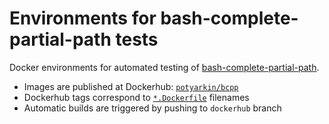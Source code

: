 # Environments for bash-complete-partial-path tests

Docker environments for automated testing of [bash-complete-partial-path][bcpp].

- Images are published at Dockerhub: [`potyarkin/bcpp`][dockerhub]
- Dockerhub tags correspond to [`*.Dockerfile`][dockerfiles] filenames
- Automatic builds are triggered by pushing to `dockerhub` branch

[bcpp]: https://github.com/sio/bash-complete-partial-path
[dockerhub]: https://hub.docker.com/r/potyarkin/bcpp
[dockerfiles]: https://github.com/sio/bash-complete-partial-path/tree/dockerhub/tests/docker
